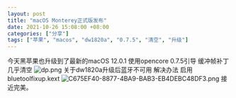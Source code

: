 ```yaml
---
layout: post
title: "macOS Monterey正式版发布"
date: 2021-10-26 15:08:00 +08:00
categories: ["分享"]
tags: ["苹果", "macos", "dw1820a", "0.7.5", "清空", "升级"]
---
```


今天黑苹果也升级到了最新的macOS 12.0.1
使用opencore 0.7.5引导
缓冲帧补丁几乎清空
![dp.png][1]
关于dw1820a升级后蓝牙不可用
解决办法
启用bluetoolfixup.kext
![C675EF40-8877-4BA9-BAB3-EB4DEBC48DF3.png][2]
接近完美。

  [1]: https://blogcdn.asbid.cn/2021/10/26/1635232026.png
  [2]: https://blogcdn.asbid.cn/2021/10/26/1635232111.png